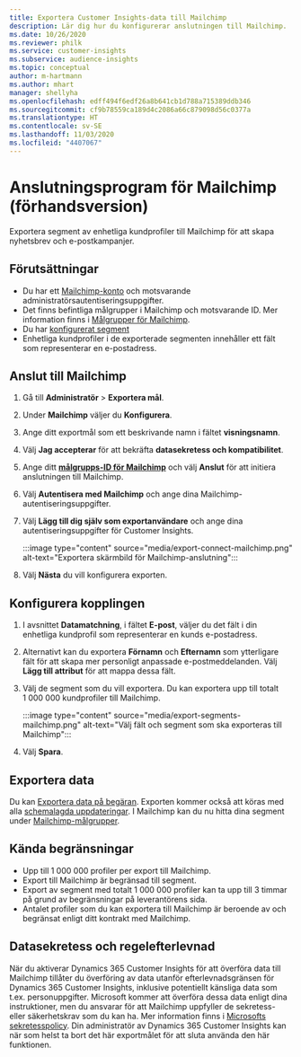 ```yaml
---
title: Exportera Customer Insights-data till Mailchimp
description: Lär dig hur du konfigurerar anslutningen till Mailchimp.
ms.date: 10/26/2020
ms.reviewer: philk
ms.service: customer-insights
ms.subservice: audience-insights
ms.topic: conceptual
author: m-hartmann
ms.author: mhart
manager: shellyha
ms.openlocfilehash: edff494f6edf26a8b641cb1d788a715389ddb346
ms.sourcegitcommit: cf9b78559ca189d4c2086a66c879098d56c0377a
ms.translationtype: HT
ms.contentlocale: sv-SE
ms.lasthandoff: 11/03/2020
ms.locfileid: "4407067"
---
```

# <a name="connector-for-mailchimp-preview"></a>Anslutningsprogram för Mailchimp (förhandsversion)

Exportera segment av enhetliga kundprofiler till Mailchimp för att skapa nyhetsbrev och e-postkampanjer.

## <a name="prerequisites"></a>Förutsättningar

-   Du har ett [Mailchimp-konto](https://mailchimp.com/) och motsvarande administratörsautentiseringsuppgifter.
-   Det finns befintliga målgrupper i Mailchimp och motsvarande ID. Mer information finns i [Målgrupper för Mailchimp](https://mailchimp.com/help/create-audience/).
-   Du har [konfigurerat segment](segments.md)
-   Enhetliga kundprofiler i de exporterade segmenten innehåller ett fält som representerar en e-postadress.

## <a name="connect-to-mailchimp"></a>Anslut till Mailchimp

1. Gå till **Administratör** > **Exportera mål**.

1. Under **Mailchimp** väljer du **Konfigurera**.

1. Ange ditt exportmål som ett beskrivande namn i fältet **visningsnamn**.

1. Välj **Jag accepterar** för att bekräfta **datasekretess och kompatibilitet**.

1. Ange ditt **[målgrupps-ID för Mailchimp](https://mailchimp.com/help/find-audience-id/)** och välj **Anslut** för att initiera anslutningen till Mailchimp.

1. Välj **Autentisera med Mailchimp** och ange dina Mailchimp-autentiseringsuppgifter.

1. Välj **Lägg till dig själv som exportanvändare** och ange dina autentiseringsuppgifter för Customer Insights.

   :::image type="content" source="media/export-connect-mailchimp.png" alt-text="Exportera skärmbild för Mailchimp-anslutning":::

1. Välj **Nästa** du vill konfigurera exporten.

## <a name="configure-the-connector"></a>Konfigurera kopplingen

1. I avsnittet **Datamatchning**, i fältet **E-post**, väljer du det fält i din enhetliga kundprofil som representerar en kunds e-postadress. 

1. Alternativt kan du exportera **Förnamn** och **Efternamn** som ytterligare fält för att skapa mer personligt anpassade e-postmeddelanden. Välj **Lägg till attribut** för att mappa dessa fält.

1. Välj de segment som du vill exportera. Du kan exportera upp till totalt 1 000 000 kundprofiler till Mailchimp.

   :::image type="content" source="media/export-segments-mailchimp.png" alt-text="Välj fält och segment som ska exporteras till Mailchimp":::

1. Välj **Spara**.

## <a name="export-the-data"></a>Exportera data

Du kan [Exportera data på begäran](export-destinations.md). Exporten kommer också att köras med alla [schemalagda uppdateringar](system.md#schedule-tab). I Mailchimp kan du nu hitta dina segment under [Mailchimp-målgrupper](https://mailchimp.com/help/create-audience/).

## <a name="known-limitations"></a>Kända begränsningar

- Upp till 1 000 000 profiler per export till Mailchimp.
- Export till Mailchimp är begränsad till segment.
- Export av segment med totalt 1 000 000 profiler kan ta upp till 3 timmar på grund av begränsningar på leverantörens sida. 
- Antalet profiler som du kan exportera till Mailchimp är beroende av och begränsat enligt ditt kontrakt med Mailchimp.

## <a name="data-privacy-and-compliance"></a>Datasekretess och regelefterlevnad

När du aktiverar Dynamics 365 Customer Insights för att överföra data till Mailchimp tillåter du överföring av data utanför efterlevnadsgränsen för Dynamics 365 Customer Insights, inklusive potentiellt känsliga data som t.ex. personuppgifter. Microsoft kommer att överföra dessa data enligt dina instruktioner, men du ansvarar för att Mailchimp uppfyller de sekretess- eller säkerhetskrav som du kan ha. Mer information finns i [Microsofts sekretesspolicy](https://go.microsoft.com/fwlink/?linkid=396732).
Din administratör av Dynamics 365 Customer Insights kan när som helst ta bort det här exportmålet för att sluta använda den här funktionen.
